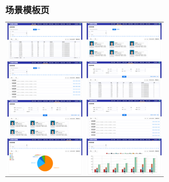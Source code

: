 # 场景模板页

<table>
	<tr>
		<td><img src="./assets/Snip20170316_7.png"></td>
		<td><img src="./assets/Snip20170316_8.png"></td>
	</tr>
	<tr>
		<td><img src="./assets/Snip20170316_9.png"></td>
		<td><img src="./assets/Snip20170316_10.png"></td>
	</tr>
	<tr>
		<td><img src="./assets/Snip20170316_11.png"></td>
		<td><img src="./assets/Snip20170316_12.png"></td>
	</tr>
	<tr>
		<td><img src="./assets/Snip20170316_14.png"></td>
		<td><img src="./assets/Snip20170316_15.png"></td>
	</tr>
</table>
